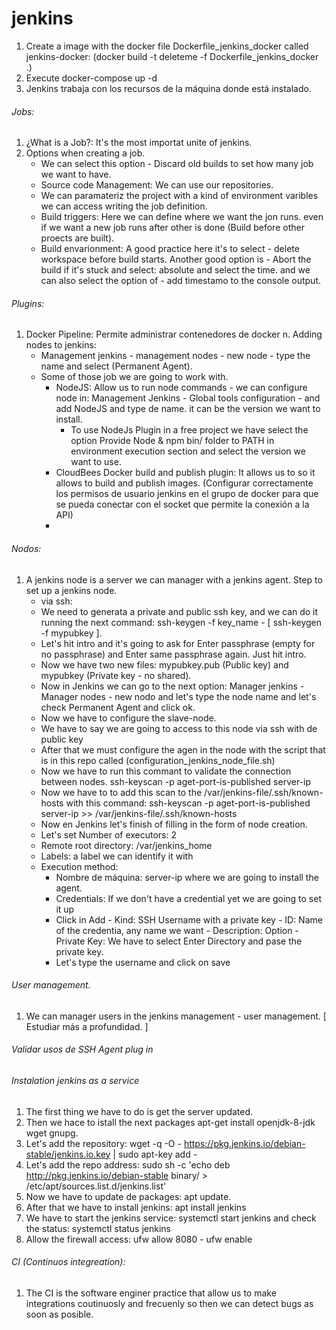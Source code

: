 # jenkins
1. Create a image with the docker file Dockerfile_jenkins_docker called jenkins-docker: (docker build -t deleteme -f Dockerfile_jenkins_docker .)
2. Execute docker-compose up -d
3. Jenkins trabaja con los recursos de la máquina donde está instalado.

###### Jobs:
1. ¿What is a Job?: It's the most importat unite of jenkins.
2. Options when creating a job.
	- We can select this option - Discard old builds to set how many job we want to have.
	- Source code Management: We can use our repositories.
	- We can paramateriz the project with a kind of environment varibles we can access writing the job definition.
	- Build triggers: Here we can define where we want the jon runs. even if we want a new job runs after other is done (Build before other proects are built).
	- Build envarionment: A good practice here it's to select - delete workspace before build starts. Another good option is - Abort the build if it's stuck and select: absolute and select the time. and we can also select the option of - add timestamo to the console output.

###### Plugins:
1. Docker Pipeline: Permite administrar contenedores de docker
n. Adding nodes to jenkins:
	- Management jenkins - management nodes - new node - type the name and select (Permanent Agent).
	- Some of those job we are going to work with.
		- NodeJS: Allow us to run node commands - we can configure node in: Management Jenkins - Global tools configuration - and add NodeJS and type de name. it can be the version we want to install. 
			- To use NodeJs Plugin in a free project we have select the option Provide Node & npm bin/ folder to PATH in environment execution section and select the version we want to use.
		- CloudBees Docker build and publish plugin: It allows us to so it allows to build and publish images. (Configurar correctamente los permisos de usuario jenkins en el grupo de docker para que se pueda conectar con el socket que permite la conexión a la API)
		-

###### Nodos:
1. A jenkins node is a server we can manager with a jenkins agent. Step to set up a jenkins node.
	- via ssh:
	- We need to generata a private and public ssh key, and we can do it running the next command: ssh-keygen -f key_name - [ ssh-keygen -f mypubkey ].
	- Let's hit intro and it's going to ask for Enter passphrase (empty for no passphrase) and Enter same passphrase again. Just hit intro.
	- Now we have two new files: mypubkey.pub (Public key) and mypubkey (Private key - no shared).
	- Now in Jenkins we can go to the next option: Manager jenkins - Manager nodes - new nodo and let's type the node name and let's check Permanent Agent and click ok.
	-	Now we have to configure the slave-node.
	-	We have to say we are going to access to this node via ssh with de public key
	-	After that we must configure the agen in the node with the script that is in this repo called (configuration_jenkins_node_file.sh)
	-	Now we have to run this commant to validate the connection between nodes. ssh-keyscan -p aget-port-is-published server-ip
	-	Now we have to to add this scan to the /var/jenkins-file/.ssh/known-hosts with this command: ssh-keyscan -p aget-port-is-published server-ip >> /var/jenkins-file/.ssh/known-hosts
	-	Now en Jenkins let's finish of filling in the form of node creation.
	-	Let's set Number of executors: 2
	-	Remote root directory: /var/jenkins_home
	-	Labels: a label we can identify it with
	- Execution method: 
		- Nombre de máquina: server-ip where we are going to install the agent.
		-	Credentials: If we don't have a credential yet we are going to set it up
		-	Click in Add - Kind: SSH Username with a private key - ID: Name of the credentia, any name we want - Description: Option - Private Key: We have to select Enter Directory and pase the private key.
		-	Let's type the username and click on save

###### User management.
1. We can manager users in the jenkins management - user management. [ Estudiar más a profundidad. ]

###### Validar usos de SSH Agent plug in

###### Instalation jenkins as a service
1. The first thing we have to do is get the server updated.
2. Then we hace to istall the next packages apt-get install openjdk-8-jdk wget gnupg.
3. Let's add the repository: wget -q -O - https://pkg.jenkins.io/debian-stable/jenkins.io.key | sudo apt-key add -
4. Let's add the repo address: sudo sh -c 'echo deb http://pkg.jenkins.io/debian-stable binary/ > /etc/apt/sources.list.d/jenkins.list'
5. Now we have to update de packages: apt update.
6. After that we have to install jenkins: apt install jenkins
7. We have to start the jenkins service: systemctl start jenkins and check the status: systemctl status jenkins
8. Allow the firewall access: ufw allow 8080 - ufw enable

###### CI (Continuos integreation):
1. The CI is the software enginer practice that allow us to make integrations coutinuosly and frecuenly so then we can detect bugs as soon as posible.


